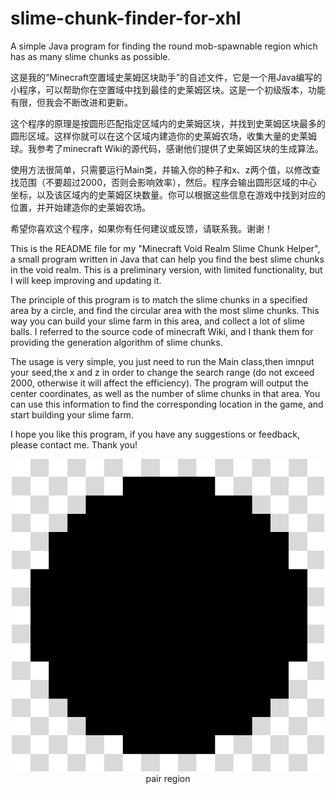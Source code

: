 # slime-chunk-finder-for-xhl
A simple Java program for finding the round mob-spawnable region which has as many slime chunks as possible.

这是我的“Minecraft空置域史莱姆区块助手”的自述文件，它是一个用Java编写的小程序，可以帮助你在空置域中找到最佳的史莱姆区块。这是一个初级版本，功能有限，但我会不断改进和更新。

这个程序的原理是按圆形匹配指定区域内的史莱姆区块，并找到史莱姆区块最多的圆形区域。这样你就可以在这个区域内建造你的史莱姆农场，收集大量的史莱姆球。我参考了minecraft Wiki的源代码，感谢他们提供了史莱姆区块的生成算法。

使用方法很简单，只需要运行Main类，并输入你的种子和x、z两个值，以修改查找范围（不要超过2000，否则会影响效率），然后。程序会输出圆形区域的中心坐标，以及该区域内的史莱姆区块数量。你可以根据这些信息在游戏中找到对应的位置，并开始建造你的史莱姆农场。

希望你喜欢这个程序，如果你有任何建议或反馈，请联系我。谢谢！

This is the README file for my "Minecraft Void Realm Slime Chunk Helper", a small program written in Java that can help you find the best slime chunks in the void realm. This is a preliminary version, with limited functionality, but I will keep improving and updating it.

The principle of this program is to match the slime chunks in a specified area by a circle, and find the circular area with the most slime chunks. This way you can build your slime farm in this area, and collect a lot of slime balls. I referred to the source code of minecraft Wiki, and I thank them for providing the generation algorithm of slime chunks.

The usage is very simple, you just need to run the Main class,then imnput your seed,the x and z in order to change the search range (do not exceed 2000, otherwise it will affect the efficiency). The program will output the center coordinates, as well as the number of slime chunks in that area. You can use this information to find the corresponding location in the game, and start building your slime farm.

I hope you like this program, if you have any suggestions or feedback, please contact me. Thank you!

<div align="center"> <img src="./ReadmeSrc/Img_chunkpair.png" width = 500 height = 500 /> </div>
<div style="text-align: center;">pair region</div>
